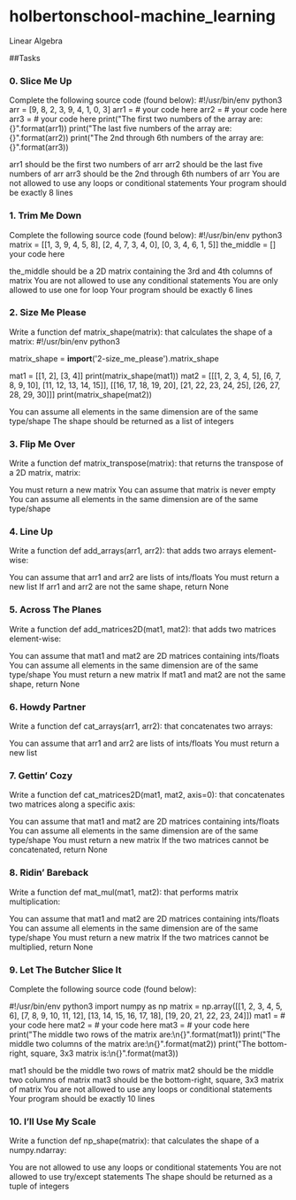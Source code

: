 # holbertonschool-machine_learning
Linear Algebra

##Tasks
### 0. Slice Me Up
Complete the following source code (found below):
#!/usr/bin/env python3
arr = [9, 8, 2, 3, 9, 4, 1, 0, 3]
arr1 =  # your code here
arr2 =  # your code here
arr3 =  # your code here
print("The first two numbers of the array are: {}".format(arr1))
print("The last five numbers of the array are: {}".format(arr2))
print("The 2nd through 6th numbers of the array are: {}".format(arr3))

arr1 should be the first two numbers of arr
arr2 should be the last five numbers of arr
arr3 should be the 2nd through 6th numbers of arr
You are not allowed to use any loops or conditional statements
Your program should be exactly 8 lines

### 1. Trim Me Down
Complete the following source code (found below):
#!/usr/bin/env python3
matrix = [[1, 3, 9, 4, 5, 8], [2, 4, 7, 3, 4, 0], [0, 3, 4, 6, 1, 5]]
the_middle = []
your code here

the_middle should be a 2D matrix containing the 3rd and 4th columns of matrix
You are not allowed to use any conditional statements
You are only allowed to use one for loop
Your program should be exactly 6 lines

### 2. Size Me Please
Write a function def matrix_shape(matrix): that calculates the shape of a matrix:
#!/usr/bin/env python3

matrix_shape = __import__('2-size_me_please').matrix_shape

mat1 = [[1, 2], [3, 4]]
print(matrix_shape(mat1))
mat2 = [[[1, 2, 3, 4, 5], [6, 7, 8, 9, 10], [11, 12, 13, 14, 15]],
        [[16, 17, 18, 19, 20], [21, 22, 23, 24, 25], [26, 27, 28, 29, 30]]]
print(matrix_shape(mat2))

You can assume all elements in the same dimension are of the same type/shape
The shape should be returned as a list of integers

### 3. Flip Me Over
Write a function def matrix_transpose(matrix): that returns the transpose of a 2D matrix, matrix:

You must return a new matrix
You can assume that matrix is never empty
You can assume all elements in the same dimension are of the same type/shape

### 4. Line Up
Write a function def add_arrays(arr1, arr2): that adds two arrays element-wise:

You can assume that arr1 and arr2 are lists of ints/floats
You must return a new list
If arr1 and arr2 are not the same shape, return None

### 5. Across The Planes
Write a function def add_matrices2D(mat1, mat2): that adds two matrices element-wise:

You can assume that mat1 and mat2 are 2D matrices containing ints/floats
You can assume all elements in the same dimension are of the same type/shape
You must return a new matrix
If mat1 and mat2 are not the same shape, return None

### 6. Howdy Partner
Write a function def cat_arrays(arr1, arr2): that concatenates two arrays:

You can assume that arr1 and arr2 are lists of ints/floats
You must return a new list

### 7. Gettin’ Cozy
Write a function def cat_matrices2D(mat1, mat2, axis=0): that concatenates two matrices along a specific axis:

You can assume that mat1 and mat2 are 2D matrices containing ints/floats
You can assume all elements in the same dimension are of the same type/shape
You must return a new matrix
If the two matrices cannot be concatenated, return None

### 8. Ridin’ Bareback
Write a function def mat_mul(mat1, mat2): that performs matrix multiplication:

You can assume that mat1 and mat2 are 2D matrices containing ints/floats
You can assume all elements in the same dimension are of the same type/shape
You must return a new matrix
If the two matrices cannot be multiplied, return None

### 9. Let The Butcher Slice It
Complete the following source code (found below):

#!/usr/bin/env python3
import numpy as np
matrix = np.array([[1, 2, 3, 4, 5, 6], [7, 8, 9, 10, 11, 12],
                   [13, 14, 15, 16, 17, 18], [19, 20, 21, 22, 23, 24]])
mat1 =  # your code here
mat2 =  # your code here
mat3 =  # your code here
print("The middle two rows of the matrix are:\n{}".format(mat1))
print("The middle two columns of the matrix are:\n{}".format(mat2))
print("The bottom-right, square, 3x3 matrix is:\n{}".format(mat3))

mat1 should be the middle two rows of matrix
mat2 should be the middle two columns of matrix
mat3 should be the bottom-right, square, 3x3 matrix of matrix
You are not allowed to use any loops or conditional statements
Your program should be exactly 10 lines

### 10. I’ll Use My Scale
Write a function def np_shape(matrix): that calculates the shape of a numpy.ndarray:

You are not allowed to use any loops or conditional statements
You are not allowed to use try/except statements
The shape should be returned as a tuple of integers

